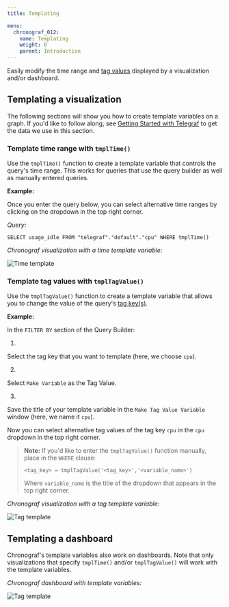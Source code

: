 ```yaml
---
title: Templating

menu:
  chronograf_012:
    name: Templating
    weight: 0
    parent: Introduction
---
```


Easily modify the time range and [tag values](/influxdb/v0.10/concepts/glossary/#tag-value) displayed by a visualization and/or dashboard.

## Templating a visualization

The following sections will show you how to create template variables on a graph.
If you'd like to follow along, see [Getting Started with Telegraf](https://docs.influxdata.com/telegraf/v0.12/introduction/getting-started-telegraf/) to get the data we use in this section.

### Template time range with `tmplTime()`

Use the `tmplTime()` function to create a template variable that controls the query's time range.
This works for queries that use the query builder as well as manually entered queries.

**Example:**

Once you enter the query below, you can select alternative time ranges by clicking on the dropdown in the top right corner.

*Query:*
```
SELECT usage_idle FROM "telegraf"."default"."cpu" WHERE tmplTime()
```

*Chronograf visualization with a time template variable:*

![Time template](/img/chronograf/v0.11/time-template.gif)

### Template tag values with `tmplTagValue()`

Use the `tmplTagValue()` function to create a template variable that allows you to change the value of the query's [tag key(s)](/influxdb/v0.10/concepts/glossary/#tag-key).

**Example:**

In the `FILTER BY` section of the Query Builder:

1.
Select the tag key that you want to template (here, we choose `cpu`).

2.
Select `Make Variable` as the Tag Value.

3.
Save the title of your template variable in the `Make Tag Value Variable` window (here, we name it `cpu`).

Now you can select alternative tag values of the tag key `cpu` in the `cpu` dropdown in the top right corner.

> **Note:** If you'd like to enter the `tmplTagValue()` function manually, place in the `WHERE` clause:
> ```
> <tag_key> = tmplTagValue('<tag_key>','<variable_name>')
> ```
> Where `variable_name` is the title of the dropdown that appears in the top right corner.

*Chronograf visualization with a tag template variable:*

![Tag template](/img/chronograf/v0.11/tag-template.gif)

## Templating a dashboard

Chronograf's template variables also work on dashboards. Note that only visualizations that specify `tmplTime()` and/or `tmplTagValue()` will work with the template variables.

*Chronograf dashboard with template variables:*

![Tag template](/img/chronograf/v0.11/template-dashboard.gif)
